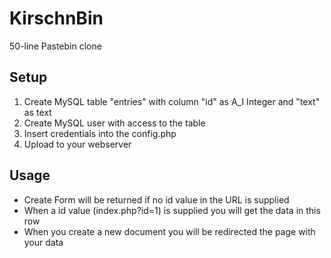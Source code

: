 # KirschnBin
50-line Pastebin clone

## Setup
 1. Create MySQL table "entries" with column "id" as A_I Integer and "text" as text
 2. Create MySQL user with access to the table
 3. Insert credentials into the config.php
 4. Upload to your webserver
 
## Usage
 - Create Form will be returned if no id value in the URL is supplied
 - When a id value (index.php?id=1) is supplied you will get the data in this row
 - When you create a new document you will be redirected the page with your data
